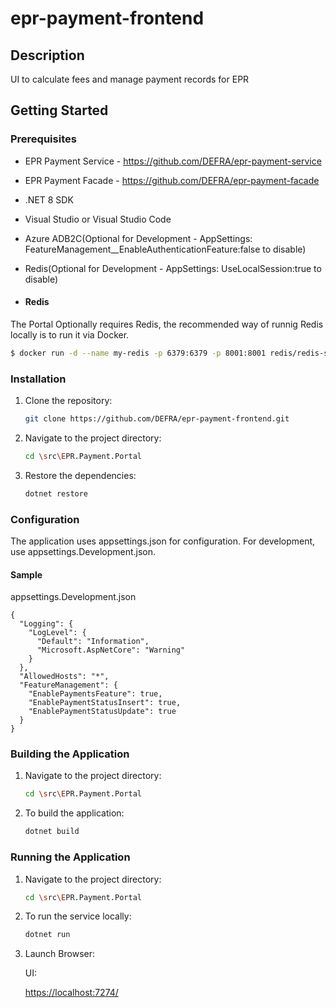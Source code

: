 # epr-payment-frontend


## Description
UI to calculate fees and manage payment records for EPR

## Getting Started

### Prerequisites
- EPR Payment Service - https://github.com/DEFRA/epr-payment-service
- EPR Payment Facade - https://github.com/DEFRA/epr-payment-facade
- .NET 8 SDK
- Visual Studio or Visual Studio Code
- Azure ADB2C(Optional for Development - AppSettings: FeatureManagement__EnableAuthenticationFeature:false to disable)
- Redis(Optional for Development - AppSettings: UseLocalSession:true to disable)

- #### Redis

The Portal Optionally requires Redis, the recommended way of runnig Redis locally is to run it via Docker.

```sh
$ docker run -d --name my-redis -p 6379:6379 -p 8001:8001 redis/redis-stack:latest
```

### Installation
1. Clone the repository:
    ```bash
    git clone https://github.com/DEFRA/epr-payment-frontend.git
    ```
2. Navigate to the project directory:
    ```bash
    cd \src\EPR.Payment.Portal
    ```
3. Restore the dependencies:
    ```bash
    dotnet restore
    ```

### Configuration
The application uses appsettings.json for configuration. For development, use appsettings.Development.json.

#### Sample 
appsettings.Development.json

```
{
  "Logging": {
    "LogLevel": {
      "Default": "Information",
      "Microsoft.AspNetCore": "Warning"
    }
  },
  "AllowedHosts": "*",
  "FeatureManagement": {
    "EnablePaymentsFeature": true,
    "EnablePaymentStatusInsert": true,
    "EnablePaymentStatusUpdate": true
  }
}
```

### Building the Application
1. Navigate to the project directory:
    ```bash
    cd \src\EPR.Payment.Portal
    ```

2. To build the application:
    ```bash
    dotnet build
    ```

### Running the Application
1. Navigate to the project directory:
    ```bash
    cd \src\EPR.Payment.Portal
    ```
 
2. To run the service locally:
    ```bash
    dotnet run
    ```

3. Launch Browser:
    
    UI:

    [https://localhost:7274/](https://localhost:7274/)
    